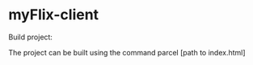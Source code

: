 # myFlix-client

Build project:

The project can be built using the command parcel [path to index.html]
